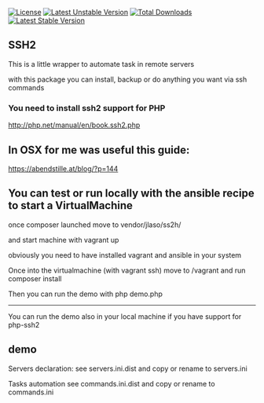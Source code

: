 [![License](https://poser.pugx.org/jlaso/ssh2/license.svg)](https://packagist.org/packages/jlaso/ssh2)
[![Latest Unstable Version](https://poser.pugx.org/jlaso/ssh2/v/unstable.svg)](https://packagist.org/packages/jlaso/ssh2)
[![Total Downloads](https://poser.pugx.org/jlaso/ssh2/downloads.svg)](https://packagist.org/packages/jlaso/ssh2)
[![Latest Stable Version](https://poser.pugx.org/jlaso/ssh2/v/stable.svg)](https://packagist.org/packages/jlaso/ssh2)

## SSH2

This is a little wrapper to automate task in remote servers

with this package you can install, backup or do anything you want via ssh commands


### You need to install ssh2 support for PHP

http://php.net/manual/en/book.ssh2.php

## In OSX for me was useful this guide:
https://abendstille.at/blog/?p=144

## You can test or run locally with the ansible recipe to start a VirtualMachine

once composer launched move to vendor/jlaso/ss2h/

and start machine with vagrant up

obviously you need to have installed vagrant and ansible in your system

Once into the virtualmachine (with vagrant ssh) move to /vagrant and run composer install

Then you can run the demo with php demo.php

---

You can run the demo also in your local machine if you have support for php-ssh2

## demo

Servers declaration:
see servers.ini.dist and copy or rename to servers.ini

Tasks automation
see commands.ini.dist and copy or rename to commands.ini